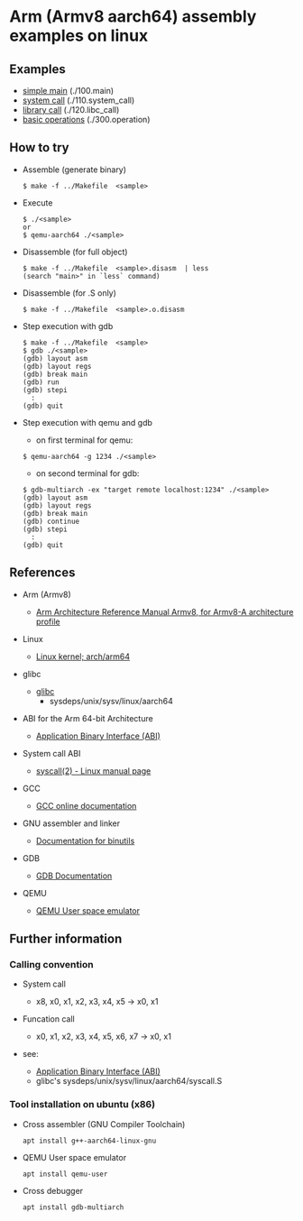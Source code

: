 
Arm (Armv8 aarch64) assembly examples on linux
==============================================

## Examples
  * [simple main](./100.main)  (./100.main)
  * [system call](./110.system_call) (./110.system_call)
  * [library call](./120.libc_call) (./120.libc_call)
  * [basic operations](./300.operation) (./300.operation)


## How to try

* Assemble (generate binary)

    ```
    $ make -f ../Makefile  <sample>
    ```

* Execute

    ```
    $ ./<sample>
    or
    $ qemu-aarch64 ./<sample>
    ```

* Disassemble (for full object)

    ```
    $ make -f ../Makefile  <sample>.disasm  | less
    (search "main>" in `less` command)
    ```

* Disassemble (for .S only)

    ```
    $ make -f ../Makefile  <sample>.o.disasm
    ```

* Step execution with gdb

    ```
    $ make -f ../Makefile  <sample>
    $ gdb ./<sample>
    (gdb) layout asm
    (gdb) layout regs
    (gdb) break main
    (gdb) run
    (gdb) stepi
      :
    (gdb) quit
    ```

* Step execution with qemu and gdb

    * on first terminal for qemu:

    ```
    $ qemu-aarch64 -g 1234 ./<sample>
    ```

    * on second terminal for gdb:

    ```
    $ gdb-multiarch -ex "target remote localhost:1234" ./<sample>
    (gdb) layout asm
    (gdb) layout regs
    (gdb) break main
    (gdb) continue
    (gdb) stepi
      :
    (gdb) quit
    ```


## References

* Arm (Armv8)
  * [Arm Architecture Reference Manual Armv8, for Armv8-A architecture profile](https://developer.arm.com/documentation/ddi0487/latest/)

* Linux
  * [Linux kernel; arch/arm64](https://github.com/torvalds/linux/tree/master/arch/arm64)

* glibc
  * [glibc](https://www.gnu.org/software/libc/libc.html)
    * sysdeps/unix/sysv/linux/aarch64

* ABI for the Arm 64-bit Architecture
  * [Application Binary Interface (ABI)](https://developer.arm.com/architectures/system-architectures/software-standards/abi)

* System call ABI
  * [syscall(2) - Linux manual page](https://man7.org/linux/man-pages/man2/syscall.2.html)

* GCC
  * [GCC online documentation](https://gcc.gnu.org/onlinedocs/)

* GNU assembler and linker
  * [Documentation for binutils](https://sourceware.org/binutils/docs/)

* GDB
  * [GDB Documentation](https://www.gnu.org/software/gdb/documentation/)

* QEMU
  * [QEMU User space emulator](https://qemu-project.gitlab.io/qemu/user/main.html)


## Further information

### Calling convention

* System call
  * x8, x0, x1, x2, x3, x4, x5  ->  x0, x1

* Funcation call
  * x0, x1, x2, x3, x4, x5, x6, x7  ->  x0, x1

* see:
  * [Application Binary Interface (ABI)](https://developer.arm.com/architectures/system-architectures/software-standards/abi)
  * glibc's sysdeps/unix/sysv/linux/aarch64/syscall.S

### Tool installation on ubuntu (x86)

* Cross assembler (GNU Compiler Toolchain)

    ```
    apt install g++-aarch64-linux-gnu
    ```

* QEMU User space emulator

    ```
    apt install qemu-user
    ```

* Cross debugger

    ```
    apt install gdb-multiarch
    ```
